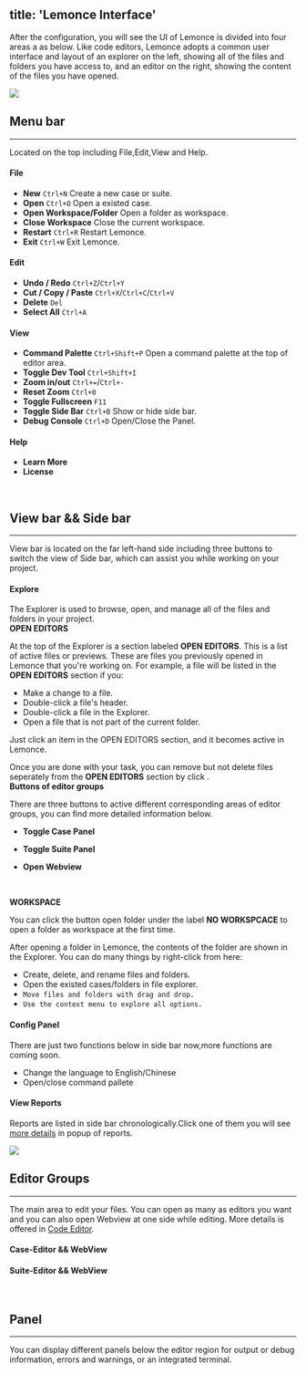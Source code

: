 title: 'Lemonce Interface'
---

After the configuration, you will see the UI of Lemonce is divided into four areas a as below. Like code editors, Lemonce adopts a common user interface and layout of an explorer on the left, showing all of the files and folders you have access to, and an editor on the right, showing the content of the files you have opened.

<img class="large-images" src="/images/firstrun-02.png">
<br>

## Menu bar
---

Located on the top including File,Edit,View and Help.

#### File

- **New** `Ctrl+N` Create a new case or suite.
- **Open** `Ctrl+O` Open a existed case.
- **Open Workspace/Folder** Open a folder as workspace.
- **Close Workspace**  Close the current workspace.
- **Restart** `Ctrl+R` Restart Lemonce.
- **Exit** `Ctrl+W` Exit Lemonce.

#### Edit

- **Undo / Redo** `Ctrl+Z`/`Ctrl+Y`
- **Cut / Copy / Paste** `Ctrl+X`/`Ctrl+C`/`Ctrl+V`
- **Delete** `Del`
- **Select All** `Ctrl+A`

#### View

- **Command Palette** `Ctrl+Shift+P` Open a command palette at the top of editor area.
- **Toggle Dev Tool** `Ctrl+Shift+I` 
- **Zoom in/out** `Ctrl+=`/`Ctrl+-`
- **Reset Zoom** `Ctrl+0`
- **Toggle Fullscreen** `F11`
- **Toggle Side Bar** `Ctrl+B` Show or hide side bar.
- **Debug Console** `Ctrl+D` Open/Close the Panel.

#### Help

- **Learn More** 
- **License**
<br>

## View bar && Side bar
---
View bar is located on the far left-hand side including three buttons to switch the view of Side bar, which can assist you while working on your project.

####  <i class="fa fa-code fa-2x"></i> **Explore**  

The Explorer is used to browse, open, and manage all of the files and folders in your project. 
<br>
**OPEN EDITORS** 

At the top of the Explorer is a section labeled **OPEN EDITORS**. This is a list of active files or previews. These are files you previously opened in Lemonce that you're working on. For example, a file will be listed in the **OPEN EDITORS** section if you:

- Make a change to a file.
- Double-click a file's header.
- Double-click a file in the Explorer.
- Open a file that is not part of the current folder.

Just click an item in the OPEN EDITORS section, and it becomes active in Lemonce.

Once you are done with your task, you can remove but not delete files seperately from the **OPEN EDITORS** section by click <i class="fa fa-times"></i>.
<br>
**Buttons of editor groups**

There are three buttons to active different corresponding areas of editor groups, you can find more detailed information below. 


- <i class="fa fa-file-code-o fa-2x" style="color:green"></i> **Toggle Case Panel**

- <i class="fa fa-file-text-o fa-2x" style="color:green"></i> **Toggle Suite Panel**

- <i class="fa fa-globe fa-2x" style="color:green"></i> **Open Webview**
<br>

**WORKSPACE** 

You can click the button <span class="button"> open folder</span> under the label **NO WORKSPCACE** to open a folder as workspace at the first time.

After opening a folder in Lemonce, the contents of the folder are shown in the Explorer. You can do many things by right-click from here:
- Create, delete, and rename files and folders.
- Open the existed cases/folders in file explorer.
- `Move files and folders with drag and drop.`
- `Use the context menu to explore all options.`

#### <i class="fa fa-cog fa-2x"></i> **Config Panel** 

There are just two functions below in side bar now,more functions are coming soon.
- Change the language to English/Chinese
- Open/close command pallete

#### <i class="fa fa-bar-chart fa-2x"></i> **View Reports** 

Reports are listed in side bar chronologically.Click one of them you will see [more details](docs/code-editor/index.html) in popup of reports.
<br>

<img class="large-images" src="/">
<br>

## Editor Groups
---
The main area to edit your files. You can open as many as editors you want and you can also open Webview at one side while editing.
More details is offered in [Code Editor](docs/code-editor/index.html).

#### Case-Editor && WebView

#### Suite-Editor && WebView

<br>

## Panel
---
You can display different panels below the editor region for output or debug information, errors and warnings, or an integrated terminal.